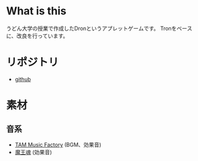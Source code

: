 # What is this
うどん大学の授業で作成したDronというアプレットゲームです。
Tronをベースに、改良を行っています。

# リポジトリ
- [github](https://github.com/hanasuke/Dron)

# 素材
## 音系
- [TAM Music Factory](http://www.tam-music.com/index.html) (BGM、効果音)
- [魔王魂](http://maoudamashii.jokersounds.com) (効果音)
